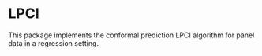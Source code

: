 # LPCI
This package implements the conformal prediction LPCI algorithm for panel data in a regression setting. 
